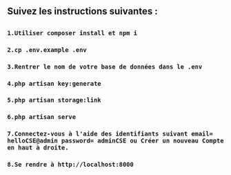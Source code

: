 
<h2>Suivez les instructions suivantes :<h2>
    
### `1.Utiliser composer install et npm i`
### `2.cp .env.example .env`
### `3.Rentrer le nom de votre base de données dans le .env`
### `4.php artisan key:generate`
### `5.php artisan storage:link `
### `6.php artisan serve`
### `7.Connectez-vous à l'aide des identifiants suivant email= helloCSE@admin password= adminCSE ou Créer un nouveau Compte en haut à droite.`
### `8.Se rendre à http://localhost:8000`
